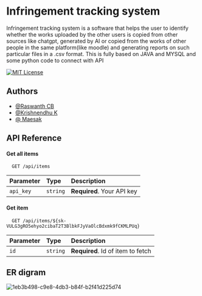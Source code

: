 
# Infringement tracking system

 Infringement tracking system is a software that helps the user to identify whether the works uploaded by the other users is  copied from other sources like chatgpt, generated by AI or copied from the works of other people in the same platform(like moodle) and generating reports on such particular files in a .csv format. This is fully based on JAVA and MYSQL and some python code to connect with API 



[![MIT License](https://img.shields.io/badge/License-MIT-green.svg)](https://choosealicense.com/licenses/mit/)


## Authors

- [@Raswanth CB](https://github.com/raswanth12)
- [@Krishnendhu K](https://github.com/KrishnendhuK)
- [@ Maesak](https://github.com/Maesak)




## API Reference

#### Get all items

```http
  GET /api/items
```

| Parameter | Type     | Description                |
| :-------- | :------- | :------------------------- |
| `api_key` | `string` | **Required**. Your API key |

#### Get item

```http
  GET /api/items/${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}
```

| Parameter | Type     | Description                       |
| :-------- | :------- | :-------------------------------- |
| `id`      | `string` | **Required**. Id of item to fetch |




## ER digram

![1eb3b498-c9e8-4db3-b84f-b2f41d225d74](https://user-images.githubusercontent.com/113978278/236873481-45e377eb-3912-4f70-9c5b-6d18ce0732a5.jpg)
